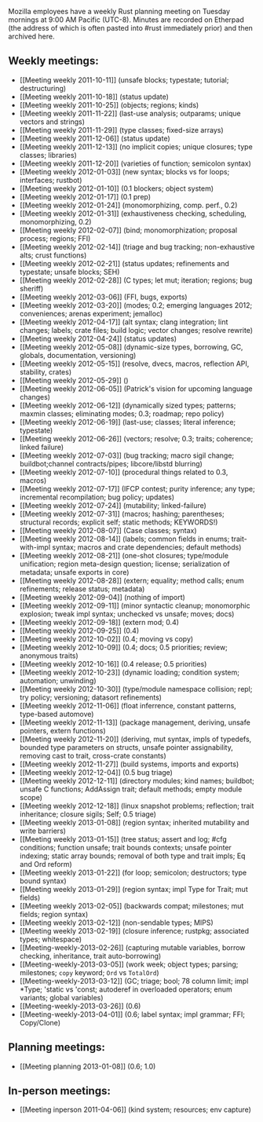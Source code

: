 Mozilla employees have a weekly Rust planning meeting on Tuesday mornings at 9:00 AM Pacific (UTC-8). Minutes are recorded on Etherpad (the address of which is often pasted into #rust immediately prior) and then archived here.

## Weekly meetings:

* [[Meeting weekly 2011-10-11]] (unsafe blocks; typestate; tutorial; destructuring)
* [[Meeting weekly 2011-10-18]] (status update)
* [[Meeting weekly 2011-10-25]] (objects; regions; kinds)
* [[Meeting weekly 2011-11-22]] (last-use analysis; outparams; unique vectors and strings)
* [[Meeting weekly 2011-11-29]] (type classes; fixed-size arrays)
* [[Meeting weekly 2011-12-06]] (status update)
* [[Meeting weekly 2011-12-13]] (no implicit copies; unique closures; type classes; libraries)
* [[Meeting weekly 2011-12-20]] (varieties of function; semicolon syntax)
* [[Meeting weekly 2012-01-03]] (new syntax; blocks vs for loops; interfaces; rustbot)
* [[Meeting weekly 2012-01-10]] (0.1 blockers; object system)
* [[Meeting weekly 2012-01-17]] (0.1 prep)
* [[Meeting weekly 2012-01-24]] (monomorphizing, comp. perf., 0.2)
* [[Meeting weekly 2012-01-31]] (exhaustiveness checking, scheduling, monomorphizing, 0.2)
* [[Meeting weekly 2012-02-07]] (bind; monomorphization; proposal process; regions; FFI)
* [[Meeting weekly 2012-02-14]] (triage and bug tracking; non-exhaustive alts; crust functions)
* [[Meeting weekly 2012-02-21]] (status updates; refinements and typestate; unsafe blocks; SEH)
* [[Meeting weekly 2012-02-28]] (C types; let mut; iteration; regions; bug sheriff)
* [[Meeting weekly 2012-03-06]] (FFI, bugs, exports)
* [[Meeting weekly 2012-03-20]] (modes; 0.2; emerging languages 2012; conveniences; arenas experiment; jemalloc)
* [[Meeting weekly 2012-04-17]] (alt syntax; clang integration; lint changes; labels; crate files; build logic; vector changes; resolve rewrite)
* [[Meeting weekly 2012-04-24]] (status updates)
* [[Meeting weekly 2012-05-08]] (dynamic-size types, borrowing, GC, globals, documentation, versioning)
* [[Meeting weekly 2012-05-15]] (resolve, dvecs, macros, reflection API, stability, crates)
* [[Meeting weekly 2012-05-29]] ()
* [[Meeting weekly 2012-06-05]] (Patrick's vision for upcoming language changes)
* [[Meeting weekly 2012-06-12]] (dynamically sized types; patterns; maxmin classes; eliminating modes; 0.3; roadmap; repo policy)
* [[Meeting weekly 2012-06-19]] (last-use; classes; literal inference; typestate)
* [[Meeting weekly 2012-06-26]] (vectors; resolve; 0.3; traits; coherence; linked failure)
* [[Meeting weekly 2012-07-03]] (bug tracking; macro sigil change; buildbot;channel contracts/pipes; libcore/libstd blurring)
* [[Meeting weekly 2012-07-10]] (procedural things related to 0.3, macros)
* [[Meeting weekly 2012-07-17]] (IFCP contest; purity inference; any type; incremental recompilation; bug policy; updates)
* [[Meeting weekly 2012-07-24]] (mutability; linked-failure)
* [[Meeting weekly 2012-07-31]] (macros; hashing; parentheses; structural records; explicit self; static methods; KEYWORDS!)
* [[Meeting weekly 2012-08-07]] (Case classes; syntax)
* [[Meeting weekly 2012-08-14]] (labels; common fields in enums; trait-with-impl syntax; macros and crate dependencies; default methods)
* [[Meeting weekly 2012-08-21]] (one-shot closures; type/module unification; region meta-design question; license; serialization of metadata; unsafe exports in core)
* [[Meeting weekly 2012-08-28]] (extern; equality; method calls; enum refinements; release status; metadata)
* [[Meeting weekly 2012-09-04]] (nothing of import)
* [[Meeting weekly 2012-09-11]] (minor syntactic cleanup; monomorphic explosion; tweak impl syntax; unchecked vs unsafe; moves; docs)
* [[Meeting weekly 2012-09-18]] (extern mod; 0.4)
* [[Meeting weekly 2012-09-25]] (0.4)
* [[Meeting weekly 2012-10-02]] (0.4; moving vs copy)
* [[Meeting weekly 2012-10-09]] (0.4; docs; 0.5 priorities; review; anonymous traits)
* [[Meeting weekly 2012-10-16]] (0.4 release; 0.5 priorities)
* [[Meeting weekly 2012-10-23]] (dynamic loading; condition system; automation; unwinding)
* [[Meeting weekly 2012-10-30]] (type/module namespace collision; repl; try policy; versioning; datasort refinements)
* [[Meeting weekly 2012-11-06]] (float inferrence, constant patterns, type-based automove)
* [[Meeting weekly 2012-11-13]] (package management, deriving, unsafe pointers, extern functions)
* [[Meeting weekly 2012-11-20]] (deriving, mut syntax, impls of typedefs, bounded type parameters on structs, unsafe pointer assignability, removing cast to trait, cross-crate constants)
* [[Meeting weekly 2012-11-27]] (build systems, imports and exports)
* [[Meeting weekly 2012-12-04]] (0.5 bug triage)
* [[Meeting weekly 2012-12-11]] (directory modules; kind names; buildbot; unsafe C functions; AddAssign trait; default methods; empty module scope)
* [[Meeting weekly 2012-12-18]] (linux snapshot problems; reflection; trait inheritance; closure sigils; Self; 0.5 triage)
* [[Meeting weekly 2013-01-08]] (region syntax; inherited mutability and write barriers)
* [[Meeting weekly 2013-01-15]] (tree status; assert and log; #cfg conditions; function unsafe; trait bounds contexts; unsafe pointer indexing; static array bounds; removal of both type and trait impls; Eq and Ord reform)
* [[Meeting weekly 2013-01-22]] (for loop; semicolon; destructors; type bound syntax)
* [[Meeting weekly 2013-01-29]] (region syntax; impl Type for Trait; mut fields)
* [[Meeting weekly 2013-02-05]] (backwards compat; milestones; mut fields; region syntax)
* [[Meeting weekly 2013-02-12]] (non-sendable types; MIPS)
* [[Meeting weekly 2013-02-19]] (closure inference; rustpkg; associated types; whitespace)
* [[Meeting-weekly-2013-02-26]] (capturing mutable variables, borrow checking, inheritance, trait auto-borrowing)
* [[Meeting-weekly-2013-03-05]] (work week; object types; parsing; milestones; `copy` keyword; `Ord` vs `TotalOrd`)
* [[Meeting-weekly-2013-03-12]] (GC; triage; bool; 78 column limit; impl *Type; 'static vs 'const; autoderef in overloaded operators; enum variants; global variables)
* [[Meeting-weekly-2013-03-26]] (0.6)
* [[Meeting-weekly-2013-04-01]] (0.6; label syntax; impl grammar; FFI; Copy/Clone)  

## Planning meetings:

* [[Meeting planning 2013-01-08]] (0.6; 1.0)

## In-person meetings:

* [[Meeting inperson 2011-04-06]] (kind system; resources; env capture)
